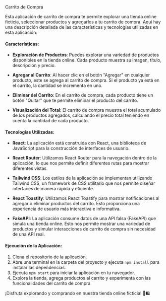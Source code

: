 ###   
Carrito de Compra

Esta aplicación de carrito de compra te permite explorar una tienda online ficticia, seleccionar productos y agregarlos a tu carrito de compra. Aquí hay una descripción detallada de las características y tecnologías utilizadas en esta aplicación:

#### Características:

-   **Exploración de Productos**: Puedes explorar una variedad de productos disponibles en la tienda online. Cada producto muestra su imagen, título, descripción y precio.
    
-   **Agregar al Carrito**: Al hacer clic en el botón "Agregar" en cualquier producto, este se agrega al carrito de compra. Si el producto ya está en el carrito, la cantidad se incrementa en uno.
    
-   **Eliminar del Carrito**: En el carrito de compra, cada producto tiene un botón "Quitar" que te permite eliminar el producto del carrito.
    
-   **Visualización del Total**: El carrito de compra muestra el total acumulado de los productos agregados, calculando el precio total teniendo en cuenta la cantidad de cada producto.
    

#### Tecnologías Utilizadas:

-   **React**: La aplicación está construida con React, una biblioteca de JavaScript para la construcción de interfaces de usuario.
    
-   **React Router**: Utilizamos React Router para la navegación dentro de la aplicación, lo que nos permite definir diferentes rutas para mostrar diferentes vistas.
    
-   **Tailwind CSS**: Los estilos de la aplicación se implementan utilizando Tailwind CSS, un framework de CSS utilitario que nos permite diseñar interfaces de manera rápida y eficiente.
    
-   **React Toastify**: Utilizamos React Toastify para mostrar notificaciones al agregar o eliminar productos del carrito. Esto proporciona una experiencia de usuario más interactiva e informativa.
    
-   **FakeAPI**: La aplicación consume datos de una API falsa (FakeAPI) que simula una tienda online. Esto nos permite mostrar una variedad de productos y simular interacciones de carrito de compra sin necesidad de una API real.
    

#### Ejecución de la Aplicación:

1.  Clona el repositorio de la aplicación.
2.  Abre una terminal en la carpeta del proyecto y ejecuta `npm install` para instalar las dependencias.
3.  Ejecuta `npm start` para iniciar la aplicación en tu navegador.
4.  Explora la tienda, agrega productos al carrito y experimenta con las funcionalidades del carrito de compra.

¡Disfruta explorando y comprando en nuestra tienda online ficticia! 🛒🛍️